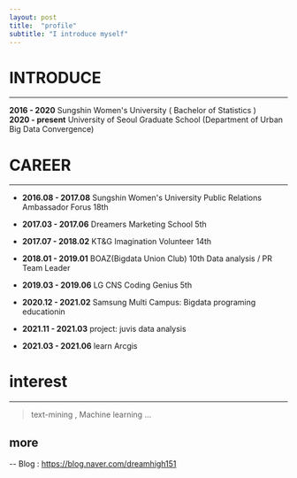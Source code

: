 ```yaml
---
layout: post
title:  "profile"
subtitle: "I introduce myself"
---
```



# INTRODUCE
-------------
**2016 - 2020**      Sungshin Women's University ( Bachelor of Statistics )  
**2020 - present**   University of Seoul Graduate School (Department of Urban Big Data Convergence) 


# CAREER
------------
* **2016.08 - 2017.08**   Sungshin Women's University Public Relations Ambassador Forus 18th   
* **2017.03 - 2017.06**   Dreamers Marketing School 5th  
* **2017.07 - 2018.02**   KT&G Imagination Volunteer 14th  
* **2018.01 - 2019.01**   BOAZ(Bigdata Union Club) 10th  Data analysis  / PR Team Leader  
* **2019.03 - 2019.06**   LG CNS Coding Genius 5th  
* **2020.12 - 2021.02**   Samsung Multi Campus: Bigdata programing educationin  

* **2021.11 - 2021.03**   project: juvis data analysis     
* **2021.03 - 2021.06**   learn Arcgis  
  
  
# interest
-----------
> text-mining , Machine learning ...


## more 
--
Blog : <https://blog.naver.com/dreamhigh151>
